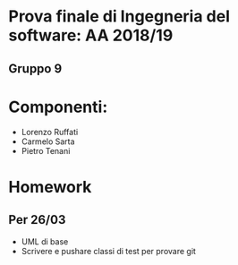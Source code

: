 # Prova finale di Ingegneria del software: AA 2018/19
## Gruppo 9

# Componenti:
+ Lorenzo Ruffati
+ Carmelo Sarta
+ Pietro Tenani

# Homework

## Per 26/03
+ UML di base
+ Scrivere e pushare classi di test per provare git
